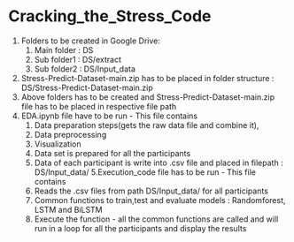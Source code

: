 # Cracking_the_Stress_Code
1. Folders to be created in Google Drive:
    1. Main folder : DS
    2. Sub folder1 : DS/extract
    3. Sub folder2 : DS/Input_data
 2. Stress-Predict-Dataset-main.zip has to be placed in folder structure : DS/Stress-Predict-Dataset-main.zip
 3. Above folders has to be created and Stress-Predict-Dataset-main.zip file has to be placed in respective file path
 4. EDA.ipynb file have to be run - This file contains 
     1. Data preparation steps(gets the raw data file and combine it), 
     2. Data preprocessing 
     3. Visualization
     4. Data set is prepared for all the participants
     5. Data of each participant is write into .csv file and placed in filepath : DS/Input_data/
 5.Execution_code file has to be run - This file contains
      1. Reads the .csv files from path DS/Input_data/ for all participants
      2. Common functions to train,test and evaluate models : Randomforest, LSTM and BiLSTM
      3. Execute the function - all the common functions are called and will run in a loop for all the participants and display the results
